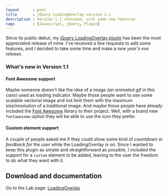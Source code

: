 ```yaml
---
layout      : post
title       : jQuery LoadingOverlay version 1.1
description : Version 1.1 released, with some new features
tags        : [Javascript, jQuery, Plugin]
---
```


Since its public debut, my [jQuery LoadingOverlay plugin](/labs/jquery-loading-overlay/) has been the most appreciated release of mine.
I've received a few requests to add some features, and I decided to take some time and make a *new year's eve release*.


### What's new in Version 1.1

#### Font Awesome support
Maybe someone doesn't like the idea of a image *(an animated gif in this case)* used as loading indicator. Maybe those people want to use some scalable vectorial image and not limit them with the maximum size/resolution of a traditional image.  And maybe those people have already included the [Font Awesome](https://fortawesome.github.io/Font-Awesome/) library to their project. Well, with a brand new `fontawesome` option they will be able to use the icon they prefer.

#### Custom element support
A couple of people asked me if they could show some kind of *countdown* or *feedback for the user* while the LoadingOverlay is on. Since I wanted to keep this plugin as simple and straightforward as possible, I included the support for a `custom` element to be added, leaving to the user the freedom to do what they want with it.


## Download and documentation

Go to the Lab page: [LoadingOverlay](/labs/jquery-loading-overlay/)
